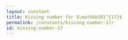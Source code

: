 ```yaml
---
layout: constant
title: Kissing number for $\mathbb{R}^{17}$
permalink: /constants/kissing-number-17/
id: kissing-number-17
---
```

